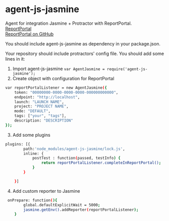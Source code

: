 # agent-js-jasmine

Agent for integration Jasmine + Protractor with ReportPortal.     
[ReportPortal](http://reportportal.io/)<br>
[ReportPortal on GitHub](https://github.com/reportportal)

 You should include agent-js-jasmine as dependency in your package.json.

Your repository should include protractors' config file. You should add some lines in it:
1. Import agent-js-jasmine
```var AgentJasmine = require('agent-js-jasmine');```
2. Create object with configuration for ReportPortal
```sh
var reportPortalListener = new AgentJasmine({
    token: "00000000-0000-0000-0000-000000000000",
    endpoint: "http://localhost",
    launch: "LAUNCH NAME",
    project: "PROJECT NAME",
    mode: "DEFAULT",
    tags: ["your", "tags"],
    description: "DESCRIPTION"
});
```
3. Add some plugins
```sh
plugins: [{
        path:'node_modules/agent-js-jasmine/lock.js',
        inline: {
            postTest : function(passed, testInfo) {
                return reportPortalListener.completeInReportPortal();
            }
        }

    }]
```

4. Add custom reporter to Jasmine
```sh
 onPrepare: function(){
        global.defaultExplicitWait = 5000;
        jasmine.getEnv().addReporter(reportPortalListener);
    }
```

 

		
